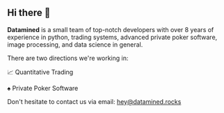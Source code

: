 ## Hi there 👋

**Datamined** is a small team of top-notch developers with over 8 years of experience in python, trading systems, advanced private poker software, image processing, and data science in general.

There are two directions we're working in:

📈 Quantitative Trading

♠️ Private Poker Software

Don't hesitate to contact us via email: hey@datamined.rocks

